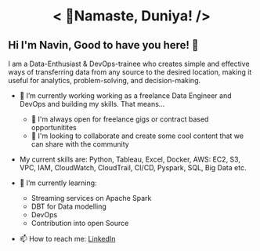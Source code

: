 # **<div align="center">< 👋Namaste, Duniya!  /></div>**  
  
## Hi I'm Navin, Good to have you here! 👋

I am a Data-Enthusiast & DevOps-trainee who creates simple and effective ways of transferring data from any source to the desired location, making it useful for analytics, problem-solving, and decision-making.


- 🔭 I’m currently working working as a freelance Data Engineer and DevOps and building my skills. That means...
    * 👯 I'm always open for freelance gigs or contract based opportunitites
    * 💬 I'm looking to collaborate and create some cool content that we can share with the community

- My current skills are:
Python, Tableau, Excel, Docker, AWS: EC2, S3, VPC, IAM, CloudWatch, CloudTrail,  CI/CD, Pyspark, SQL, Big Data etc.


- 🌱 I’m currently learning:
    * Streaming services on Apache Spark
    * DBT for Data modelling
    * DevOps 
    * Contribution into open Source



- 📫 How to reach me: <a href="https://www.linkedin.com/in/chandranavinn/">LinkedIn</a>


